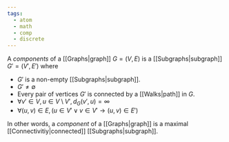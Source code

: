 ```yaml
---
tags:
  - atom
  - math
  - comp
  - discrete
---
```

A *components* of a [[Graphs|graph]] $G = (V,E)$ is a [[Subgraphs|subgraph]] $G' = (V',E')$ where
- $G'$ is a non-empty [[Subgraphs|subgraph]].
- $G' \ne \emptyset$
- Every pair of vertices $G'$ is connected by a [[Walks|path]] in $G$.
- $\forall v' \in V, u \in V \setminus V', d_{G}(v',u) = \infty$
- $\forall (u,v) \in E, \left( u \in V' \lor v \in V' \to (u,v) \in E'  \right)$

In other words, a *component* of a [[Graphs|graph]] is a maximal [[Connectivitiy|connected]] [[Subgraphs|subgraph]].
